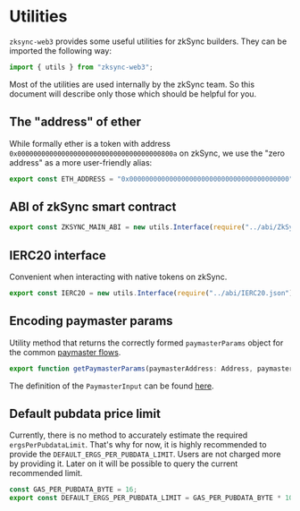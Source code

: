 # Utilities

`zksync-web3` provides some useful utilities for zkSync builders. They can be imported the following way:

```typescript
import { utils } from "zksync-web3";
```

Most of the utilities are used internally by the zkSync team. So this document will describe only those which should be helpful for you.

## The "address" of ether

While formally ether is a token with address `0x000000000000000000000000000000000000800a` on zkSync, we use the "zero address" as a more user-friendly alias:

```typescript
export const ETH_ADDRESS = "0x0000000000000000000000000000000000000000";
```

## ABI of zkSync smart contract

```typescript
export const ZKSYNC_MAIN_ABI = new utils.Interface(require("../abi/ZkSync.json"));
```

## IERC20 interface

Convenient when interacting with native tokens on zkSync.

```typescript
export const IERC20 = new utils.Interface(require("../abi/IERC20.json"));
```

## Encoding paymaster params

Utility method that returns the correctly formed `paymasterParams` object for the common [paymaster flows](../../dev/zksync-v2/aa.md#built-in-paymaster-flows).

```typescript
export function getPaymasterParams(paymasterAddress: Address, paymasterInput: PaymasterInput): PaymasterParams;
```

The definition of the `PaymasterInput` can be found [here](./types.md).

## Default pubdata price limit

Currently, there is no method to accurately estimate the required `ergsPerPubdataLimit`. That's why for now, it is highly recommended to provide the `DEFAULT_ERGS_PER_PUBDATA_LIMIT`. Users are not charged more by providing it.
Later on it will be possible to query the current recommended limit.

```typescript
const GAS_PER_PUBDATA_BYTE = 16;
export const DEFAULT_ERGS_PER_PUBDATA_LIMIT = GAS_PER_PUBDATA_BYTE * 10_000;
```
